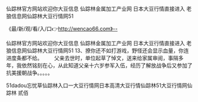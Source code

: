 仙踪林官方网站欢迎你大豆信息
仙踪林金属加工产业网
日本大豆行情直接进入
老狼信息网仙踪林大豆行情网51


《最/新/观/看/入/口👉http://wencao66.com》--

仙踪林官方网站欢迎你大豆信息
仙踪林金属加工产业网
日本大豆行情直接进入
老狼信息网仙踪林大豆行情网51
	13、撩你还不如打游戏，野怪还会显示血量，你连进度条都不给。
　　父亲去世时，单位起草了悼文，送来给家属审阅，事隔多年，我依然铭刻在心，从此知道父亲十六岁参军入伍，经历了解放战争后又参加了抗美援朝战争。。。。。





51dadou忘忧草仙踪林入口一大豆行情网日本高清大豆行情仙踪林51大豆行情网仙踪林 贰佰

